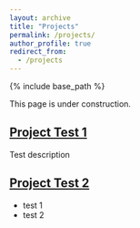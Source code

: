 ```yaml
---
layout: archive
title: "Projects"
permalink: /projects/
author_profile: true
redirect_from:
  - /projects
---
```


{% include base_path %}

This page is under construction.

## [Project Test 1](https://google.com)
Test description 

## [Project Test 2](https://google.com)
- test 1
- test 2
